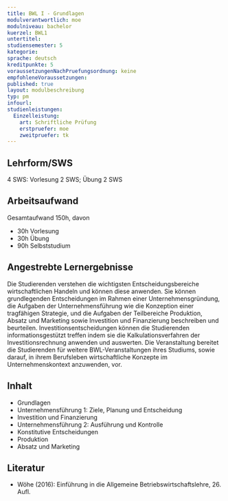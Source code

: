 ```yaml
---
title: BWL I - Grundlagen
modulverantwortlich: moe
modulniveau: bachelor
kuerzel: BWL1
untertitel:
studiensemester: 5
kategorie:
sprache: deutsch
kreditpunkte: 5
voraussetzungenNachPruefungsordnung: keine
empfohleneVoraussetzungen: 
published: true
layout: modulbeschreibung
typ: pm
infourl: 
studienleistungen:
  Einzelleistung:
    art: Schriftliche Prüfung
    erstpruefer: moe
    zweitpruefer: tk
---
```


## Lehrform/SWS
4 SWS: Vorlesung 2 SWS; Übung 2 SWS

## Arbeitsaufwand
Gesamtaufwand 150h, davon 

- 30h Vorlesung
- 30h Übung
- 90h Selbststudium

## Angestrebte Lernergebnisse
Die Studierenden verstehen die wichtigsten Entscheidungsbereiche wirtschaftlichen Handeln und können diese anwenden. Sie können grundlegenden Entscheidungen im Rahmen einer Unternehmensgründung, die Aufgaben der Unternehmensführung wie die Konzeption einer tragfähigen Strategie, und die Aufgaben der Teilbereiche Produktion, Absatz und Marketing sowie Investition und Finanzierung beschreiben und beurteilen. Investitionsentscheidungen können die Studierenden informationsgestützt treffen indem sie die Kalkulationsverfahren der Investitionsrechnung anwenden und auswerten. Die Veranstaltung bereitet die Studierenden für weitere BWL-Veranstaltungen ihres Studiums, sowie darauf, in ihrem Berufsleben wirtschaftliche Konzepte im Unternehmenskontext anzuwenden, vor.


## Inhalt
* Grundlagen
* Unternehmensführung 1: Ziele, Planung und Entscheidung
* Investition und Finanzierung
* Unternehmensführung 2: Ausführung und Kontrolle
* Konstitutive Entscheidungen
* Produktion
* Absatz und Marketing


## Literatur
* Wöhe (2016): Einführung in die Allgemeine Betriebswirtschaftslehre, 26. Aufl.
